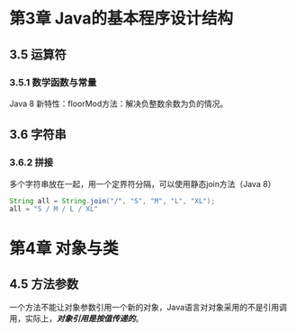 # 第3章 Java的基本程序设计结构
## 3.5 运算符
### 3.5.1 数学函数与常量
Java 8 新特性：floorMod方法：解决负整数余数为负的情况。
## 3.6 字符串
### 3.6.2 拼接
多个字符串放在一起，用一个定界符分隔，可以使用静态join方法（Java 8）
```java
String all = String.join("/", "S", "M", "L", "XL");
all = "S / M / L / XL"
```
# 第4章 对象与类
## 4.5 方法参数
一个方法不能让对象参数引用一个新的对象，Java语言对对象采用的不是引用调用，实际上，***对象引用是按值传递的***。
